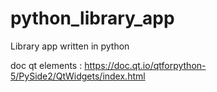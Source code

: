 # python_library_app
Library app written in python

doc qt elements : https://doc.qt.io/qtforpython-5/PySide2/QtWidgets/index.html
